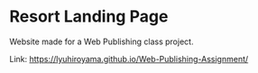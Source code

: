 # Resort Landing Page

Website made for a Web Publishing class project.

Link: [https://lyuhiroyama.github.io/Web-Publishing-Assignment/
](https://lyuhiroyama.github.io/Web-Publishing-Class-Assignment/)
